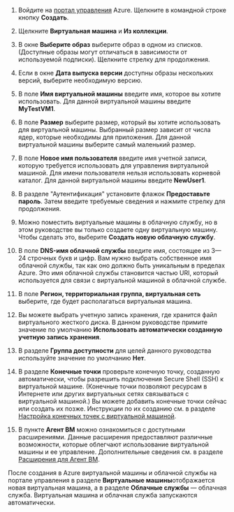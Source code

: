 1.  Войдите на [портал управления][портал управления] Azure.
    Щелкните в командной строке кнопку **Создать**.

2.  Щелкните **Виртуальная машина** и **Из коллекции**.

3.  В окне **Выберите образ** выберите образ в одном из списков. (Доступные образы могут отличаться в зависимости от используемой подписки). Щелкните стрелку для продолжения.

4.  Если в окне **Дата выпуска версии** доступны образы нескольких версий, выберите необходимую версию.

5.  В поле **Имя виртуальной машины** введите имя, которое вы хотите использовать. Для данной виртуальной машины введите **MyTestVM1**.

6.  В поле **Размер** выберите размер, который вы хотите использовать для виртуальной машины. Выбранный размер зависит от числа ядер, которые необходимы для приложения. Для данной виртуальной машины выберите самый маленький размер.

7.  В поле **Новое имя пользователя** введите имя учетной записи, которую требуется использовать для управления виртуальной машиной. Для имени пользователя нельзя использовать корневой каталог. Для данной виртуальной машины введите **NewUser1**.

8.  В разделе "Аутентификация" установите флажок **Предоставьте пароль**. Затем введите требуемые сведения и нажмите стрелку для продолжения.

9.  Можно поместить виртуальные машины в облачную службу, но в этом руководстве вы только создаете одну виртуальную машину. Чтобы сделать это, выберите **Создать новую облачную службу**.

10. В поле **DNS-имя облачной службы** введите имя, состоящее из 3—24 строчных букв и цифр. Вам нужно выбрать собственное имя облачной службы, так как оно должно быть уникальным в пределах Azure. Это имя облачной службы становится частью URI, который используется для связи с виртуальной машиной в облачной службе.

11. В поле **Регион, территориальная группа, виртуальная сеть** выберите, где будет располагаться виртуальная машина.

12. Вы можете выбрать учетную запись хранения, где хранится файл виртуального жесткого диска. В данном руководстве примите значение по умолчанию **Использовать автоматически созданную учетную запись хранения**.

13. В разделе **Группа доступности** для целей данного руководства используйте значение по умолчанию **Нет**.

14. В разделе **Конечные точки** проверьте конечную точку, созданную автоматически, чтобы разрешить подключения Secure Shell (SSH) к виртуальной машине. (Конечные точки позволяют ресурсам в Интернете или других виртуальных сетях связываться с виртуальной машиной.) Вы можете добавить конечные точки сейчас или создать их позже. Инструкции по их созданию см. в разделе [Настройка конечных точек с виртуальной машиной][Настройка конечных точек с виртуальной машиной].

15. В пункте **Агент ВМ** можно ознакомиться с доступными расширениями. Данные расширения предоставляют различные возможности, которые облегчают использование виртуальной машины и ее управление. Дополнительные сведения см. в разделе [Расширения для Агент ВМ][Расширения для Агент ВМ].

После создания в Azure виртуальной машины и облачной службы на портале управления в разделе **Виртуальные машины**отображается новая виртуальная машина, а в разделе **Облачные службы** — облачная служба. Виртуальная машина и облачная служба запускаются автоматически.

  [портал управления]: http://manage.windowsazure.com
  [Настройка конечных точек с виртуальной машиной]: http://azure.microsoft.com/ru-ru/documentation/articles/virtual-machines-set-up-endpoints/
  [Расширения для Агент ВМ]: http://go.microsoft.com/FWLink/p/?LinkID=390493
